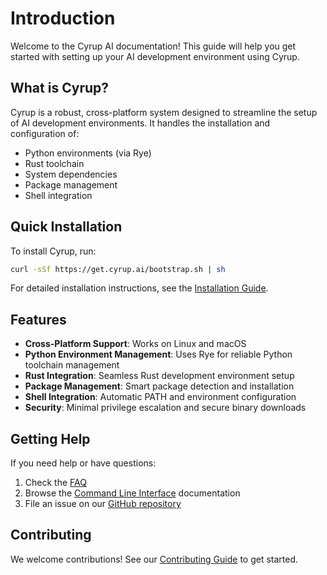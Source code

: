 # Introduction

Welcome to the Cyrup AI documentation! This guide will help you get started with setting up your AI development environment using Cyrup.

## What is Cyrup?

Cyrup is a robust, cross-platform system designed to streamline the setup of AI development environments. It handles the installation and configuration of:

- Python environments (via Rye)
- Rust toolchain
- System dependencies
- Package management
- Shell integration

## Quick Installation

To install Cyrup, run:

```bash
curl -sSf https://get.cyrup.ai/bootstrap.sh | sh
```

For detailed installation instructions, see the [Installation Guide](./guide/installation.md).

## Features

- **Cross-Platform Support**: Works on Linux and macOS
- **Python Environment Management**: Uses Rye for reliable Python toolchain management
- **Rust Integration**: Seamless Rust development environment setup
- **Package Management**: Smart package detection and installation
- **Shell Integration**: Automatic PATH and environment configuration
- **Security**: Minimal privilege escalation and secure binary downloads

## Getting Help

If you need help or have questions:

1. Check the [FAQ](./reference/faq.md)
2. Browse the [Command Line Interface](./reference/cli.md) documentation
3. File an issue on our [GitHub repository](https://github.com/cyrup-ai/cyrup)

## Contributing

We welcome contributions! See our [Contributing Guide](./development/contributing.md) to get started.
